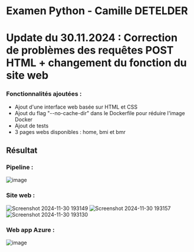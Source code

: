 # Examen Python - Camille DETELDER

# **Update du 30.11.2024 : Correction de problèmes des requêtes POST HTML + changement du fonction du site web**

### Fonctionnalités ajoutées : 
- Ajout d'une interface web basée sur HTML et CSS
- Ajout du flag "--no-cache-dir" dans le Dockerfile pour réduire l'image Docker
- Ajout de tests
- 3 pages webs disponibles : home, bmi et bmr

## Résultat 

### Pipeline : 
![image](https://github.com/user-attachments/assets/20ec0fd3-8ab3-4d02-9d8f-bbc6944b0644)

### Site web : 
![Screenshot 2024-11-30 193149](https://github.com/user-attachments/assets/caef133c-1b32-427a-96ad-35188ec6cb0a)
![Screenshot 2024-11-30 193157](https://github.com/user-attachments/assets/5469d135-1d77-4e01-815e-aa8fac9bc8ac)
![Screenshot 2024-11-30 193130](https://github.com/user-attachments/assets/72ea4551-0b42-4c8c-9488-1b6202dd644b)

### Web app Azure :
![image](https://github.com/user-attachments/assets/72a5d582-e652-4a15-9384-0bf9d5f44647)

